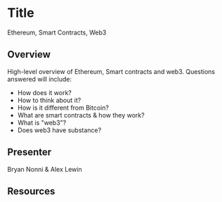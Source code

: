 # Title
Ethereum, Smart Contracts, Web3

## Overview
High-level overview of Ethereum, Smart contracts and web3. Questions answered will include:
- How does it work?
- How to think about it?
- How is it different from Bitcoin?
- What are smart contracts & how they work?
- What is "web3"?
- Does web3 have substance?

## Presenter
Bryan Nonni & Alex Lewin

## Resources

